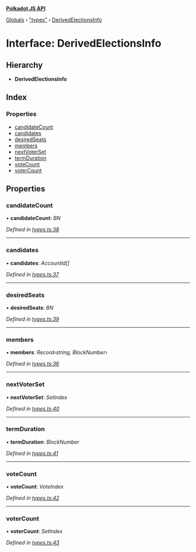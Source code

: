 **[Polkadot JS API](../README.md)**

[Globals](../globals.md) › [&quot;types&quot;](../modules/_types_.md) › [DerivedElectionsInfo](_types_.derivedelectionsinfo.md)

# Interface: DerivedElectionsInfo

## Hierarchy

* **DerivedElectionsInfo**

## Index

### Properties

* [candidateCount](_types_.derivedelectionsinfo.md#candidatecount)
* [candidates](_types_.derivedelectionsinfo.md#candidates)
* [desiredSeats](_types_.derivedelectionsinfo.md#desiredseats)
* [members](_types_.derivedelectionsinfo.md#members)
* [nextVoterSet](_types_.derivedelectionsinfo.md#nextvoterset)
* [termDuration](_types_.derivedelectionsinfo.md#termduration)
* [voteCount](_types_.derivedelectionsinfo.md#votecount)
* [voterCount](_types_.derivedelectionsinfo.md#votercount)

## Properties

###  candidateCount

• **candidateCount**: *BN*

*Defined in [types.ts:38](https://github.com/polkadot-js/api/blob/134c4b6/packages/api-derive/src/types.ts#L38)*

___

###  candidates

• **candidates**: *AccountId[]*

*Defined in [types.ts:37](https://github.com/polkadot-js/api/blob/134c4b6/packages/api-derive/src/types.ts#L37)*

___

###  desiredSeats

• **desiredSeats**: *BN*

*Defined in [types.ts:39](https://github.com/polkadot-js/api/blob/134c4b6/packages/api-derive/src/types.ts#L39)*

___

###  members

• **members**: *Record‹string, BlockNumber›*

*Defined in [types.ts:36](https://github.com/polkadot-js/api/blob/134c4b6/packages/api-derive/src/types.ts#L36)*

___

###  nextVoterSet

• **nextVoterSet**: *SetIndex*

*Defined in [types.ts:40](https://github.com/polkadot-js/api/blob/134c4b6/packages/api-derive/src/types.ts#L40)*

___

###  termDuration

• **termDuration**: *BlockNumber*

*Defined in [types.ts:41](https://github.com/polkadot-js/api/blob/134c4b6/packages/api-derive/src/types.ts#L41)*

___

###  voteCount

• **voteCount**: *VoteIndex*

*Defined in [types.ts:42](https://github.com/polkadot-js/api/blob/134c4b6/packages/api-derive/src/types.ts#L42)*

___

###  voterCount

• **voterCount**: *SetIndex*

*Defined in [types.ts:43](https://github.com/polkadot-js/api/blob/134c4b6/packages/api-derive/src/types.ts#L43)*